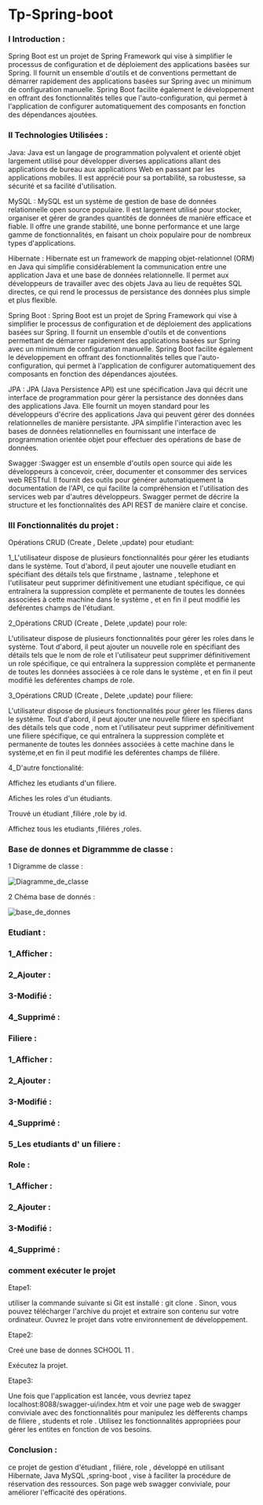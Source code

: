 # Tp-Spring-boot

### I Introduction :

  Spring Boot est un projet de Spring Framework qui vise à simplifier le processus de configuration et de déploiement des applications basées sur Spring. Il fournit un ensemble d'outils et de conventions permettant de démarrer rapidement des applications basées sur Spring avec un minimum de configuration manuelle. Spring Boot facilite également le développement en offrant des fonctionnalités telles que l'auto-configuration, qui permet à l'application de configurer automatiquement des composants en fonction des dépendances ajoutées.
 
### II Technologies Utilisées :


Java: Java est un langage de programmation polyvalent et orienté objet largement utilisé pour développer diverses applications allant des applications de bureau aux applications Web en passant par les applications mobiles. Il est apprécié pour sa portabilité, sa robustesse, sa sécurité et sa facilité d'utilisation.

MySQL : MySQL est un système de gestion de base de données relationnelle open source populaire. Il est largement utilisé pour stocker, organiser et gérer de grandes quantités de données de manière efficace et fiable. Il offre une grande stabilité, une bonne performance et une large gamme de fonctionnalités, en faisant un choix populaire pour de nombreux types d'applications.

Hibernate : Hibernate est un framework de mapping objet-relationnel (ORM) en Java qui simplifie considérablement la communication entre une application Java et une base de données relationnelle. Il permet aux développeurs de travailler avec des objets Java au lieu de requêtes SQL directes, ce qui rend le processus de persistance des données plus simple et plus flexible.

  Spring Boot : Spring Boot  est un projet de Spring Framework qui vise à simplifier le processus de configuration et de déploiement des applications basées sur Spring. Il fournit un ensemble d'outils et de conventions permettant de démarrer rapidement des applications basées sur Spring avec un minimum de configuration manuelle. Spring Boot facilite également le développement en offrant des fonctionnalités telles que l'auto-configuration, qui permet à l'application de configurer automatiquement des composants en fonction des dépendances ajoutées.

JPA : JPA (Java Persistence API) est une spécification Java qui décrit une interface de programmation pour gérer la persistance des données dans des applications Java. Elle fournit un moyen standard pour les développeurs d'écrire des applications Java qui peuvent gérer des données relationnelles de manière persistante. JPA simplifie l'interaction avec les bases de données relationnelles en fournissant une interface de programmation orientée objet pour effectuer des opérations de base de données. 

Swagger :Swagger est un ensemble d'outils open source qui aide les développeurs à concevoir, créer, documenter et consommer des services web RESTful. Il fournit des outils pour générer automatiquement la documentation de l'API, ce qui facilite la compréhension et l'utilisation des services web par d'autres développeurs. Swagger permet de décrire la structure et les fonctionnalités des API REST de manière claire et concise.

 ### III Fonctionnalités du projet :

 Opérations CRUD (Create , Delete ,update) pour etudiant:

   1_L'utilisateur dispose de plusieurs fonctionnalités pour gérer les etudiants dans le système. Tout d'abord, il peut ajouter une nouvelle etudiant en spécifiant des détails tels que firstname , lastname , telephone et l'utilisateur peut supprimer définitivement une etudiant spécifique, ce qui entraînera la suppression complète et permanente de toutes les données associées à cette machine dans le système , et en fin il peut modifié les deférentes champs de l'étudiant.

  2_Opérations CRUD (Create , Delete ,update) pour role:

   L'utilisateur dispose de plusieurs fonctionnalités pour gérer les roles dans le système. Tout d'abord, il peut ajouter un nouvelle role en spécifiant des détails tels que le nom de role  et l'utilisateur peut supprimer définitivement un role spécifique, ce qui entraînera la suppression complète et permanente de toutes les données associées à ce role dans le système , et en fin il peut modifié les deférentes champs de role.

  3_Opérations CRUD (Create , Delete ,update) pour filiere: 

 L'utilisateur dispose de plusieurs fonctionnalités pour gérer les filieres dans le système. Tout d'abord, il peut ajouter une nouvelle filiere en spécifiant des détails tels que code , nom  et l'utilisateur peut supprimer définitivement une filiere spécifique, ce qui entraînera la suppression complète et permanente de toutes les données associées à cette machine dans le système,et en fin il peut modifié les deférentes champs de filiére.

   4_D'autre fonctionalité:
  
Affichez les etudiants d'un filiere.

Afiches les roles d'un étudiants.

Trouvé un étudiant ,filiére ,role by id.

Affichez tous les etudiants ,filiéres ,roles.

###  Base de donnes et Digrammme de classe :

1  Digramme de classe :

![Diagramme_de_classe](https://github.com/ELMOUWAHID-AYOUB/JAVA_WEB_JSP/assets/130571009/ff176204-46ab-4d4a-b5a3-d22c8d00dabb)

2 Chéma base de donnés :

![base_de_donnes](https://github.com/ELMOUWAHID-AYOUB/JAVA_WEB_JSP/assets/130571009/e5667175-987e-4271-b44d-1ca580b47b4b)

###  Etudiant :

###  1_Afficher :

###  2_Ajouter :

###  3-Modifié :

###  4_Supprimé :

###  Filiere :

###  1_Afficher :

###  2_Ajouter :

###  3-Modifié :

###  4_Supprimé :

###  5_Les etudiants d' un filiere :

###  Role :

###  1_Afficher :

###  2_Ajouter :

###  3-Modifié :

###  4_Supprimé :

###  comment exécuter le projet 

Etape1:

utiliser la commande suivante si Git est installé : git clone <lien-du-projet>.
Sinon, vous pouvez télécharger l'archive du projet et extraire son contenu sur votre ordinateur.
Ouvrez le projet  dans votre environnement de développement.

Etape2:

Creé une base de donnes SCHOOL 11 .

Exécutez la projet.

Etape3:

Une fois que l'application  est lancée, vous devriez tapez localhost:8088/swagger-ui/index.htm  et voir une page web de swagger conviviale avec des fonctionnalités pour manipulez les défferents champs de filiere , students et role .
Utilisez les fonctionnalités appropriées pour gérer les entites  en fonction de vos besoins.

###  Conclusion :

 ce projet de gestion d'étudiant , filiére, role , développé en utilisant Hibernate, Java MySQL ,spring-boot , vise à faciliter la procédure de réservation des ressources. Son page web swagger conviviale, pour améliorer l'efficacité des opérations.

